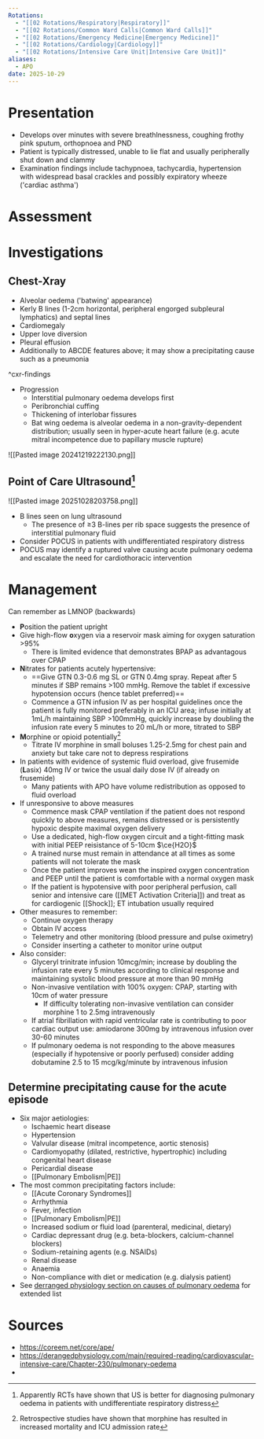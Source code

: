 ```yaml
---
Rotations:
  - "[[02 Rotations/Respiratory|Respiratory]]"
  - "[[02 Rotations/Common Ward Calls|Common Ward Calls]]"
  - "[[02 Rotations/Emergency Medicine|Emergency Medicine]]"
  - "[[02 Rotations/Cardiology|Cardiology]]"
  - "[[02 Rotations/Intensive Care Unit|Intensive Care Unit]]"
aliases:
  - APO
date: 2025-10-29
---
```

# Presentation
- Develops over minutes with severe breathlnessness, coughing frothy pink sputum, orthopnoea and PND
- Patient is typically distressed, unable to lie flat and usually peripherally shut down and clammy
- Examination findings include tachypnoea, tachycardia, hypertension with widespread basal crackles and possibly expiratory wheeze ('cardiac asthma')
# Assessment

# Investigations
## Chest-Xray
- Alveolar oedema ('batwing' appearance)
- Kerly B lines (1-2cm horizontal, peripheral engorged subpleural lymphatics) and septal lines
- Cardiomegaly
- Upper love diversion
- Pleural effusion
- Additionally to ABCDE features above; it may show a precipitating cause such as a pneumonia

^cxr-findings

- Progression
	- Interstitial pulmonary oedema develops first
	- Peribronchial cuffing
	- Thickening of interlobar fissures
	- Bat wing oedema is alveolar oedema in a non-gravity-dependent distribution; usually seen in hyper-acute heart failure (e.g. acute mitral incompetence due to papillary muscle rupture)

![[Pasted image 20241219222130.png]]
## Point of Care Ultrasound[^1]
![[Pasted image 20251028203758.png]]
- B lines seen on lung ultrasound
	- The presence of ≥3 B-lines per rib space suggests the presence of interstitial pulmonary fluid
- Consider POCUS in patients with undifferentiated respiratory distress
- POCUS may identify a ruptured valve causing acute pulmonary oedema and escalate the need for cardiothoracic intervention
# Management
Can remember as LMNOP (backwards)
- **P**osition the patient upright
- Give high-flow **o**xygen via a reservoir mask aiming for oxygen saturation >95%
	- There is limited evidence that demonstrates BPAP as advantagous over CPAP
- **N**itrates for patients acutely hypertensive:
	- ==Give GTN 0.3-0.6 mg SL or GTN 0.4mg spray. Repeat after 5 minutes if SBP remains >100 mmHg. Remove the tablet if excessive hypotension occurs (hence tablet preferred)==
	- Commence a GTN infusion IV as per hospital guidelines once the patient is fully monitored preferably in an ICU area; infuse initially at 1mL/h maintaining SBP >100mmHg, quickly increase by doubling the infusion rate every 5 minutes to 20 mL/h or more, titrated to SBP
- **M**orphine or opioid potentially[^2]
	- Titrate IV morphine in small boluses 1.25-2.5mg for chest pain and anxiety but take care not to depress respirations
- In patients with evidence of systemic fluid overload, give frusemide (**L**asix) 40mg IV or twice the usual daily dose IV (if already on frusemide)
	- Many patients with APO have volume redistribution as opposed to fluid overload
- If unresponsive to above measures
	- Commence mask CPAP ventilation if the patient does not respond quickly to above measures, remains distressed or is persistently hypoxic despite maximal oxygen delivery
	- Use a dedicated, high-flow oxygen circuit and a tight-fitting mask with initial PEEP reisistance of 5-10cm $\ce{H2O}$
	- A trained nurse must remain in attendance at all times as some patients will not tolerate the mask
	- Once the patient improves wean the inspired oxygen concentration and PEEP until the patient is comfortable with a normal oxygen mask
	- If the patient is hypotensive with poor peripheral perfusion, call senior and intensive care ([[MET Activation Criteria]]) and treat as for cardiogenic [[Shock]]; ET intubation usually required
- Other measures to remember:
	- Continue oxygen therapy
	- Obtain IV access
	- Telemetry and other monitoring (blood pressure and pulse oximetry)
	- Consider inserting a catheter to monitor urine output
- Also consider:
	- Glyceryl trinitrate infusion 10mcg/min; increase by doubling the infusion rate every 5 minutes according to clinical response and maintaining systolic blood pressure at more than 90 mmHg
	- Non-invasive ventilation with 100% oxygen: CPAP, starting with 10cm of water pressure
		- If difficulty tolerating non-invasive ventilation can consider morphine 1 to 2.5mg intravenously
	- If atrial fibrillation with rapid ventricular rate is contributing to poor cardiac output use: amiodarone 300mg by intravenous infusion over 30-60 minutes
	- If pulmonary oedema is not responding to the above measures (especially if hypotensive or poorly perfused) consider adding dobutamine 2.5 to 15 mcg/kg/minute by intravenous infusion
## Determine precipitating cause for the acute episode
- Six major aetiologies:
	- Ischaemic heart disease
	- Hypertension
	- Valvular disease (mitral incompetence, aortic stenosis)
	- Cardiomyopathy (dilated, restrictive, hypertrophic) including congenital heart disease
	- Pericardial disease
	- [[Pulmonary Embolism|PE]]
- The most common precipitating factors include:
	- [[Acute Coronary Syndromes]]
	- Arrhythmia
	- Fever, infection
	- [[Pulmonary Embolism|PE]]
	- Increased sodium or fluid load (parenteral, medicinal, dietary)
	- Cardiac depressant drug (e.g. beta-blockers, calcium-channel blockers)
	- Sodium-retaining agents (e.g. NSAIDs)
	- Renal disease
	- Anaemia
	- Non-compliance with diet or medication (e.g. dialysis patient)
- See [derranged physiology section on causes of pulmonary oedema](https://derangedphysiology.com/main/required-reading/cardiovascular-intensive-care/Chapter-230/pulmonary-oedema) for extended list
# Sources
- https://coreem.net/core/ape/
- https://derangedphysiology.com/main/required-reading/cardiovascular-intensive-care/Chapter-230/pulmonary-oedema
- 

[^1]: Apparently RCTs have shown that US is better for diagnosing pulmonary oedema in patients with undifferentiate respiratory distress
[^2]: Retrospective studies have shown that morphine has resulted in increased mortality and ICU admission rate